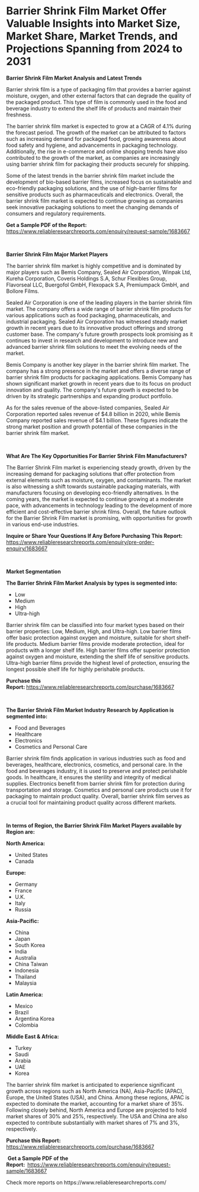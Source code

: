 <p><h1>Barrier Shrink Film Market Offer Valuable Insights into Market Size, Market Share, Market Trends, and Projections Spanning from 2024 to 2031</h1></p><p><strong>Barrier Shrink Film Market Analysis and Latest Trends</strong></p>
<p><p>Barrier shrink film is a type of packaging film that provides a barrier against moisture, oxygen, and other external factors that can degrade the quality of the packaged product. This type of film is commonly used in the food and beverage industry to extend the shelf life of products and maintain their freshness.</p><p>The barrier shrink film market is expected to grow at a CAGR of 4.1% during the forecast period. The growth of the market can be attributed to factors such as increasing demand for packaged food, growing awareness about food safety and hygiene, and advancements in packaging technology. Additionally, the rise in e-commerce and online shopping trends have also contributed to the growth of the market, as companies are increasingly using barrier shrink film for packaging their products securely for shipping.</p><p>Some of the latest trends in the barrier shrink film market include the development of bio-based barrier films, increased focus on sustainable and eco-friendly packaging solutions, and the use of high-barrier films for sensitive products such as pharmaceuticals and electronics. Overall, the barrier shrink film market is expected to continue growing as companies seek innovative packaging solutions to meet the changing demands of consumers and regulatory requirements.</p></p>
<p><strong>Get a Sample PDF of the Report:&nbsp;</strong> <a href="https://www.reliableresearchreports.com/enquiry/request-sample/1683667">https://www.reliableresearchreports.com/enquiry/request-sample/1683667</a></p>
<p>&nbsp;</p>
<p><strong>Barrier Shrink Film Major Market Players</strong></p>
<p><p>The barrier shrink film market is highly competitive and is dominated by major players such as Bemis Company, Sealed Air Corporation, Winpak Ltd, Kureha Corporation, Coveris Holdings S.A, Schur Flexibles Group, Flavorseal LLC, Buergofol GmbH, Flexopack S.A, Premiumpack GmbH, and Bollore Films.</p><p>Sealed Air Corporation is one of the leading players in the barrier shrink film market. The company offers a wide range of barrier shrink film products for various applications such as food packaging, pharmaceuticals, and industrial packaging. Sealed Air Corporation has witnessed steady market growth in recent years due to its innovative product offerings and strong customer base. The company's future growth prospects look promising as it continues to invest in research and development to introduce new and advanced barrier shrink film solutions to meet the evolving needs of the market.</p><p>Bemis Company is another key player in the barrier shrink film market. The company has a strong presence in the market and offers a diverse range of barrier shrink film products for packaging applications. Bemis Company has shown significant market growth in recent years due to its focus on product innovation and quality. The company's future growth is expected to be driven by its strategic partnerships and expanding product portfolio.</p><p>As for the sales revenue of the above-listed companies, Sealed Air Corporation reported sales revenue of $4.8 billion in 2020, while Bemis Company reported sales revenue of $4.1 billion. These figures indicate the strong market position and growth potential of these companies in the barrier shrink film market.</p></p>
<p>&nbsp;</p>
<p><strong>What Are The Key Opportunities For Barrier Shrink Film Manufacturers?</strong></p>
<p><p>The Barrier Shrink Film market is experiencing steady growth, driven by the increasing demand for packaging solutions that offer protection from external elements such as moisture, oxygen, and contaminants. The market is also witnessing a shift towards sustainable packaging materials, with manufacturers focusing on developing eco-friendly alternatives. In the coming years, the market is expected to continue growing at a moderate pace, with advancements in technology leading to the development of more efficient and cost-effective barrier shrink films. Overall, the future outlook for the Barrier Shrink Film market is promising, with opportunities for growth in various end-use industries.</p></p>
<p><strong>Inquire or Share Your Questions If Any Before Purchasing This Report:</strong> <a href="https://www.reliableresearchreports.com/enquiry/pre-order-enquiry/1683667">https://www.reliableresearchreports.com/enquiry/pre-order-enquiry/1683667</a></p>
<p>&nbsp;</p>
<p><strong>Market Segmentation</strong></p>
<p><strong>The Barrier Shrink Film Market Analysis by types is segmented into:</strong></p>
<p><ul><li>Low</li><li>Medium</li><li>High</li><li>Ultra-high</li></ul></p>
<p><p>Barrier shrink film can be classified into four market types based on their barrier properties: Low, Medium, High, and Ultra-high. Low barrier films offer basic protection against oxygen and moisture, suitable for short shelf-life products. Medium barrier films provide moderate protection, ideal for products with a longer shelf life. High barrier films offer superior protection against oxygen and moisture, extending the shelf life of sensitive products. Ultra-high barrier films provide the highest level of protection, ensuring the longest possible shelf life for highly perishable products.</p></p>
<p><strong>Purchase this Report:&nbsp;</strong><a href="https://www.reliableresearchreports.com/purchase/1683667">https://www.reliableresearchreports.com/purchase/1683667</a></p>
<p>&nbsp;</p>
<p><strong>The Barrier Shrink Film Market Industry Research by Application is segmented into:</strong></p>
<p><ul><li>Food and Beverages</li><li>Healthcare</li><li>Electronics</li><li>Cosmetics and Personal Care</li></ul></p>
<p><p>Barrier shrink film finds application in various industries such as food and beverages, healthcare, electronics, cosmetics, and personal care. In the food and beverages industry, it is used to preserve and protect perishable goods. In healthcare, it ensures the sterility and integrity of medical supplies. Electronics benefit from barrier shrink film for protection during transportation and storage. Cosmetics and personal care products use it for packaging to maintain product quality. Overall, barrier shrink film serves as a crucial tool for maintaining product quality across different markets.</p></p>
<p>&nbsp;</p>
<p><strong>In terms of Region, the Barrier Shrink Film Market Players available by Region are:</strong></p>
<p>
    <p> <strong> North America: </strong>
        <ul>
            <li>United States</li>
            <li>Canada</li>
        </ul>
        </p> 
    <p> <strong> Europe: </strong>
        <ul>
            <li>Germany</li>
            <li>France</li>
            <li>U.K.</li>
            <li>Italy</li>
            <li>Russia</li>
        </ul>
        </p> 
    <p> <strong> Asia-Pacific: </strong>
        <ul>
            <li>China</li>
            <li>Japan</li>
            <li>South Korea</li>
            <li>India</li>
            <li>Australia</li>
            <li>China Taiwan</li>
            <li>Indonesia</li>
            <li>Thailand</li>
            <li>Malaysia</li>
        </ul>
        </p> 
    <p> <strong> Latin America: </strong>
        <ul>
            <li>Mexico</li>
            <li>Brazil</li>
            <li>Argentina Korea</li>
            <li>Colombia</li>
        </ul>
        </p> 
    <p> <strong> Middle East & Africa: </strong>
        <ul>
            <li>Turkey</li>
            <li>Saudi</li>
            <li>Arabia</li>
            <li>UAE</li>
            <li>Korea</li>
        </ul>
    </p>
    </p>
<p><p>The barrier shrink film market is anticipated to experience significant growth across regions such as North America (NA), Asia-Pacific (APAC), Europe, the United States (USA), and China. Among these regions, APAC is expected to dominate the market, accounting for a market share of 35%. Following closely behind, North America and Europe are projected to hold market shares of 30% and 25%, respectively. The USA and China are also expected to contribute substantially with market shares of 7% and 3%, respectively.</p></p>
<p><strong>Purchase this Report: </strong><a href="https://www.reliableresearchreports.com/purchase/1683667">https://www.reliableresearchreports.com/purchase/1683667</a></p>
<p>&nbsp;<strong>Get a Sample PDF of the Report:&nbsp;&nbsp;</strong><a href="https://www.reliableresearchreports.com/enquiry/request-sample/1683667">https://www.reliableresearchreports.com/enquiry/request-sample/1683667</a></p>
<p><strong></strong></p>
<p>Check more reports on https://www.reliableresearchreports.com/</p>
